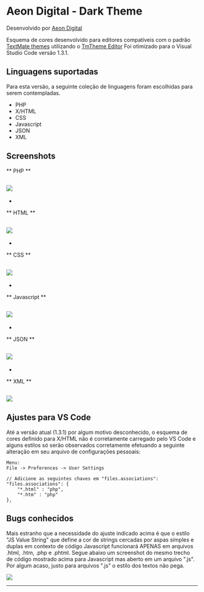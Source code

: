 # Aeon Digital - Dark Theme
Desenvolvido por [Aeon Digital](http://aeondigital.com.br)




Esquema de cores desenvolvido para editores compatíveis com o padrão [TextMate themes](https://macromates.com) utilizando o [TmTheme Editor](http://tmtheme-editor.herokuapp.com)
Foi otimizado para o Visual Studio Code versão 1.3.1.


## Linguagens suportadas
Para esta versão, a seguinte coleção de linguagens foram escolhidas para serem contempladas.

- PHP
- X/HTML
- CSS
- Javascript
- JSON
- XML



## Screenshots

** PHP **

![](https://github.com/AeonDigital/Code-Editor-Themes/raw/master/aeondigital-dark/screenshots/screenshot_php.png)
-


-
** HTML **

![](https://github.com/AeonDigital/Code-Editor-Themes/raw/master/aeondigital-dark/screenshots/screenshot_html.png)
-


-
** CSS **

![](https://github.com/AeonDigital/Code-Editor-Themes/raw/master/aeondigital-dark/screenshots/screenshot_css.png)
-


-
** Javascript **

![](https://github.com/AeonDigital/Code-Editor-Themes/raw/master/aeondigital-dark/screenshots/screenshot_js.png)
-


-
** JSON **

![](https://github.com/AeonDigital/Code-Editor-Themes/raw/master/aeondigital-dark/screenshots/screenshot_json.png)
-


-
** XML **

![](https://github.com/AeonDigital/Code-Editor-Themes/raw/master/aeondigital-dark/screenshots/screenshot_xml.png)
-



## Ajustes para VS Code
Até a versão atual (1.3.1) por algum motivo desconhecido, o esquema de cores definido para X/HTML não é corretamente carregado pelo VS Code e alguns estilos só serão observados corretamente efetuando a seguinte alteração em seu arquivo de configurações pessoais:

    Menu:
    File -> Preferences -> User Settings

    // Adicione as seguintes chaves em "files.associations":
    "files.associations": {
        "*.html" : "php",
        "*.htm" : "php"
    },



## Bugs conhecidos
Mais estranho que a necessidade do ajuste indicado acima é que o estilo "JS Value String" que define a cor de strings cercadas por aspas simples e duplas em contexto de código Javascript funcionará APENAS em arquivos .html, .htm, .php e .phtml.
Segue abaixo um screenshot do mesmo trecho de código mostrado acima para Javascript mas aberto em um arquivo ".js". Por algum acaso, justo para arquivos ".js" o estilo dos textos não pega.

![](https://github.com/AeonDigital/Code-Editor-Themes/raw/master/aeondigital-dark/screenshots/screenshot_bug_01.png)





________________________________________________________________________________